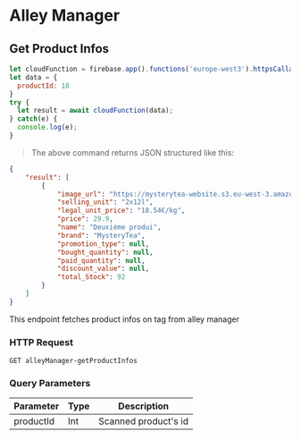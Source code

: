# Alley Manager

## Get Product Infos

```javascript
let cloudFunction = firebase.app().functions('europe-west3').httpsCallable('alleyManager-getProductInfos');
let data = {
  productId: 18
}
try {
  let result = await cloudFunction(data);
} catch(e) {
  console.log(e);
}
```

> The above command returns JSON structured like this:

```json
{
    "result": [
        {
            "image_url": "https://mysterytea-website.s3.eu-west-3.amazonaws.com/assets/2020/08/21181335/NEW-FraiseFleurieDoypack.png",
            "selling_unit": "2x12l",
            "legal_unit_price": "18.54€/kg",
            "price": 29.9,
            "name": "Deuxième produi",
            "brand": "MysteryTea",
            "promotion_type": null,
            "bought_quantity": null,
            "paid_quantity": null,
            "discount_value": null,
            "total_Stock": 92
        }
    ]
}
```

This endpoint fetches product infos on tag from alley manager

### HTTP Request

`GET alleyManager-getProductInfos`

### Query Parameters

| Parameter | Type | Description          |
| --------- | ---- | -------------------- |
| productId | Int  | Scanned product's id |


